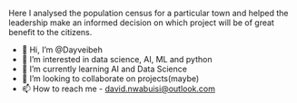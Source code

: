 Here I analysed the population census for a particular town and helped the leadership make an informed decision on which project will be of great benefit to the citizens.



- 👋 Hi, I’m @Dayveibeh
- 👀 I’m interested in data science, AI, ML and python
- 🌱 I’m currently learning AI and Data Science
- 💞️ I’m looking to collaborate on projects(maybe)
- 📫 How to reach me - david.nwabuisi@outlook.com

<!---
Dayveibeh/Dayveibeh is a ✨ special ✨ repository because its `README.md` (this file) appears on your GitHub profile.
You can click the Preview link to take a look at your changes.
--->

